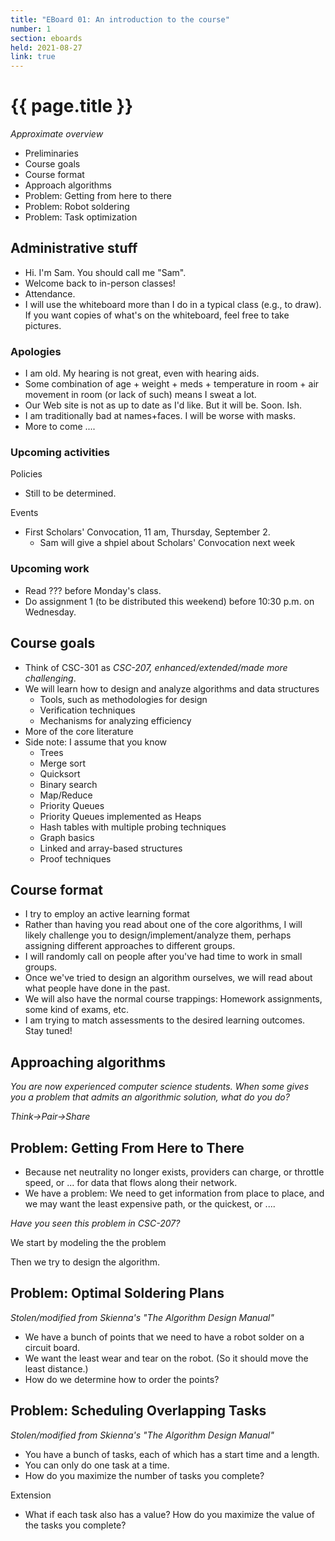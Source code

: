 ```yaml
---
title: "EBoard 01: An introduction to the course"
number: 1
section: eboards
held: 2021-08-27
link: true
---
```

# {{ page.title }}

_Approximate overview_

* Preliminaries
* Course goals
* Course format
* Approach algorithms
* Problem: Getting from here to there
* Problem: Robot soldering
* Problem: Task optimization

Administrative stuff
--------------------

* Hi.  I'm Sam.  You should call me "Sam".
* Welcome back to in-person classes!
* Attendance.
* I will use the whiteboard more than I do in a typical class (e.g.,
  to draw).
  If you want copies of what's on the whiteboard, feel free to take
  pictures.

### Apologies

* I am old.  My hearing is not great, even with hearing aids.
* Some combination of age + weight + meds + temperature in room + 
  air movement in room (or lack of such) means I sweat a lot.
* Our Web site is not as up to date as I'd like.  But it will be.  Soon.
  Ish.
* I am traditionally bad at names+faces.  I will be worse with masks.
* More to come ....

### Upcoming activities

Policies

* Still to be determined.

Events

* First Scholars' Convocation, 11 am, Thursday, September 2.
    * Sam will give a shpiel about Scholars' Convocation next week

### Upcoming work

* Read ??? before Monday's class.
* Do assignment 1 (to be distributed this weekend) before 10:30 p.m.
  on Wednesday.

Course goals
------------

* Think of CSC-301 as _CSC-207, enhanced/extended/made more challenging_.
* We will learn how to design and analyze algorithms and data structures
    * Tools, such as methodologies for design
    * Verification techniques
    * Mechanisms for analyzing efficiency
* More of the core literature
* Side note: I assume that you know
    * Trees
    * Merge sort
    * Quicksort
    * Binary search
    * Map/Reduce
    * Priority Queues
    * Priority Queues implemented as Heaps
    * Hash tables with multiple probing techniques
    * Graph basics
    * Linked and array-based structures
    * Proof techniques

Course format
-------------

* I try to employ an active learning format
* Rather than having you read about one of the core algorithms, I will
  likely challenge you to design/implement/analyze them, perhaps assigning 
  different approaches to different groups.
* I will randomly call on people after you've had time to work in small
  groups.
* Once we've tried to design an algorithm ourselves, we will read about
  what people have done in the past.
* We will also have the normal course trappings: Homework assignments,
  some kind of exams, etc.
* I am trying to match assessments to the desired learning outcomes.
  Stay tuned!

Approaching algorithms
----------------------

_You are now experienced computer science students. When some gives you a problem that admits an algorithmic solution, what do you do?_

_Think->Pair->Share_

Problem: Getting From Here to There
-----------------------------------

* Because net neutrality no longer exists, providers can charge, or
  throttle speed, or ... for data that flows along their network.
* We have a problem: We need to get information from place to place,
  and we may want the least expensive path, or the quickest, or ....

_Have you seen this problem in CSC-207?_

We start by modeling the the problem

Then we try to design the algorithm.  

Problem: Optimal Soldering Plans
--------------------------------

*Stolen/modified from Skienna's "The Algorithm Design Manual"*

* We have a bunch of points that we need to have a robot solder
  on a circuit board.
* We want the least wear and tear on the robot.  (So it should move
  the least distance.)
* How do we determine how to order the points?

Problem: Scheduling Overlapping Tasks
-------------------------------------

*Stolen/modified from Skienna's "The Algorithm Design Manual"*

* You have a bunch of tasks, each of which has a start time and a length.
* You can only do one task at a time.
* How do you maximize the number of tasks you complete?

Extension

* What if each task also has a value?  How do you maximize the value
  of the tasks you complete?

